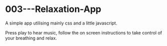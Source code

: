 # 003---Relaxation-App

A simple app utilising mainly css and a little javascript. 

Press play to hear music, follow the on screen instructions to take control of your breathing and relax. 
